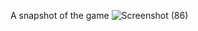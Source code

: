 
A snapshot of the game
![Screenshot (86)](https://user-images.githubusercontent.com/110459473/209502560-238daaa1-09a5-4f06-bd2c-3fd341e1fbef.png)

